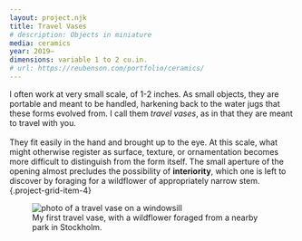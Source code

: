 ```yaml
---
layout: project.njk
title: Travel Vases
# description: Objects in miniature
media: ceramics
year: 2019—
dimensions: variable 1 to 2 cu.in.
# url: https://reubenson.com/portfolio/ceramics/
---
```


 <!-- such that they can be brought closer within one's field of vision, as if a small creature. -->

I often work at very small scale, of 1-2 inches. As small objects, they are portable and meant to be handled, harkening back to the water jugs that these forms evolved from. I call them _travel vases_, as in that they are meant to travel with you.
\
\
They fit easily in the hand and brought up to the eye. At this scale, what might otherwise register as surface, texture, or ornamentation becomes more difficult to distinguish from the form itself. The small aperture of the opening almost precludes the possibility of **interiority**, which one is left to discover by foraging for a wildflower of appropriately narrow stem.
{.project-grid-item-4}

<figure class="project-grid-item-2" >
  <img src="/public/pocket-vase.jpg" alt="photo of a travel vase on a windowsill">
  <figcaption>My first travel vase, with a wildflower foraged from a nearby park in Stockholm.</figcaption>
</figure>

<!-- which creates an intimacy of experience that can be difficult with larger sculpture that interacts on the scale of architecture or environment. -->

<!-- <figure class="project-grid-item-4">
  <img src="/public/ceramics/ceramics-lede-1.jpg" class="" alt="">
</figure> -->
<!-- <figure class="project-grid-item-2">
  <img src="https://reubenson-portfolio.s3.us-east-1.amazonaws.com/assets/ceramics_casa-mug.jpg" class="double" alt="photo of a carved mug">
</figure> -->
<!-- <figure class="project-grid-item-2">
  <img src="https://reubenson-portfolio.s3.us-east-1.amazonaws.com/assets/ceramics_rock-rattle.jpg" alt="">
</figure> -->
<!-- <figure class="project-grid-item-2">
  <img src="https://reubenson-portfolio.s3.us-east-1.amazonaws.com/assets/ceramics_bud-vase.jpg" alt="">
</figure> -->
<!-- <figure class="project-grid-item-2">
  <img src="https://reubenson-portfolio.s3.us-east-1.amazonaws.com/assets/ceramics/tiny-vase-st2.JPG" alt="">
</figure> -->
<!-- <figure class="project-grid-item-2">
  <img src="https://reubenson-portfolio.s3.us-east-1.amazonaws.com/assets/ceramics_small-creamer.jpg" alt="">
</figure> -->
<figure class="project-grid-item-2 square-crop">
  <img src="/public/ceramics/ceramics-26.jpg" class="" alt="">
</figure>
<figure class="project-grid-item-2 square-crop">
  <img src="/public/ceramics/ceramics-24.jpg" class="" alt="">
</figure>
<figure class="project-grid-item-2 square-crop">
  <img src="/public/ceramics/ceramics-11.jpg" class="" alt="">
</figure>
<figure class="project-grid-item-2 square-crop">
  <img src="/public/ceramics/ceramics-13.jpg" class="" alt="">
</figure>
<figure class="project-grid-item-2 square-crop">
  <img src="/public/ceramics/ceramics-14.jpg" class="" alt="">
</figure>
<figure class="project-grid-item-2 square-crop">
  <img src="/public/ceramics/ceramics-2.jpg" class="" alt="">
</figure>
<figure class="project-grid-item-3">
  <img src="/public/ceramics/ceramics-3.jpg" class="" alt="">
</figure>

<figure class="project-grid-item-3">
  <img src="/public/ceramics/ceramics-10.jpg" class="" alt="">
</figure>
<figure class="project-grid-item-2 square-crop">
  <img src="/public/ceramics/ceramics-4.jpg" class="" alt="">
</figure>
<figure class="project-grid-item-2 square-crop">
  <img src="/public/ceramics/ceramics-20.jpg" class="" alt="">
</figure>
<figure class="project-grid-item-2 square-crop">
  <img src="/public/ceramics/ceramics-12.jpg" class="" alt="">
</figure>
<figure class="project-grid-item-1">
  <img src="/public/ceramics/ceramics-8.jpg" class="" alt="">
</figure>
<figure class="project-grid-item-1">
  <img src="/public/ceramics/ceramics-9.jpg" class="" alt="">
</figure>
<figure class="project-grid-item-1">
  <img src="/public/ceramics/ceramics-7.jpg" class="" alt="">
</figure>
<figure class="project-grid-item-1">
  <img src="/public/ceramics/ceramics-15.jpg" class="" alt="">
</figure>
<figure class="project-grid-item-1">
  <img src="/public/ceramics/ceramics-17.jpg" class="" alt="">
</figure>
<figure class="project-grid-item-1">
  <img src="/public/ceramics/ceramics-18.jpg" class="" alt="">
</figure>
 <figure class="project-grid-item-1 square-crop">
  <img src="/public/ceramics/ceramics-19.jpg" class="" alt="">
</figure>
<figure class="project-grid-item-1 square-crop">
  <img src="/public/ceramics/ceramics-5.jpg" class="" alt="">
</figure>
<figure class="project-grid-item-1 square-crop">
  <img src="/public/ceramics/ceramics-21.jpg" class="" alt="">
</figure>
<figure class="project-grid-item-1 square-crop">
  <img src="/public/ceramics/ceramics-22.jpg" class="" alt="">
</figure>
<figure class="project-grid-item-1 square-crop">
  <img src="/public/ceramics/ceramics-23.jpg" class="" alt="">
</figure>
<figure class="project-grid-item-1 square-crop">
  <img src="/public/ceramics/ceramics-6.jpg" class="" alt="">
</figure>
<figure class="project-grid-item-1 square-crop">
  <img src="/public/ceramics/ceramics-30.jpg" class="" alt="">
</figure>
<figure class="project-grid-item-1 square-crop">
  <img src="/public/ceramics/ceramics-29.jpg" class="" alt="">
</figure>
<figure class="project-grid-item-1 square-crop">
  <img src="/public/ceramics/ceramics-28.jpg" class="" alt="">
</figure>
<figure class="project-grid-item-1 square-crop">
  <img src="/public/ceramics/ceramics-27.jpg" class="" alt="">
</figure>
<figure class="project-grid-item-1 square-crop">
  <img src="/public/ceramics/ceramics-1.jpg" class="" alt="">
</figure>
<figure class="project-grid-item-1 square-crop">
  <img src="/public/ceramics/ceramics-25.jpg" class="" alt="">
</figure>
<figure class="project-grid-item-1 square-crop">
  <img src="/public/ceramics/ceramics-31.jpg" class="" alt="">
</figure>
<figure class="project-grid-item-1 square-crop">
  <img src="/public/ceramics/ceramics-32.jpg" class="" alt="">
</figure>
<figure class="project-grid-item-1 square-crop">
  <img src="/public/ceramics/ceramics-33.jpg" class="" alt="">
</figure>
<figure class="project-grid-item-1 square-crop">
  <img src="/public/ceramics/ceramics-34.jpg" class="" alt="">
</figure>
<figure class="project-grid-item-1 square-crop">
  <img src="/public/ceramics/ceramics-35.jpg" class="" alt="">
</figure>
<figure class="project-grid-item-1 square-crop">
  <img src="/public/ceramics/ceramics-36.jpg" class="" alt="">
</figure>
<figure class="project-grid-item-1 square-crop">
  <img src="/public/ceramics/ceramics-37.jpg" class="" alt="">
</figure>
<figure class="project-grid-item-1 square-crop">
  <img src="/public/ceramics/ceramics-38.jpg" class="" alt="">
</figure>
<figure class="project-grid-item-1 square-crop">
  <img src="/public/ceramics/ceramics-39.jpg" class="" alt="">
</figure>
<figure class="project-grid-item-1 square-crop">
  <img src="/public/ceramics/ceramics-40.jpg" class="" alt="">
</figure>
<figure class="project-grid-item-1 square-crop">
  <img src="/public/ceramics/ceramics-41.jpg" class="" alt="">
</figure>
<figure class="project-grid-item-1 square-crop">
  <img src="/public/ceramics/ceramics-42.jpg" class="" alt="">
</figure>

<!-- ... throwing the inside of the pot ... -->

<!-- And as with playing music, I'm thrilled by the tactile aspects of being able to think through my hands. -->

<!-- Looking back, my <a href="https://reubenson.com/weaving">Weaving Music</a> project is perhaps the clearest bridge from my sound-based work to ceramics. -->
